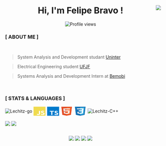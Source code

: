 <div>

<img align="right" height="600em" src="https://wallpaperaccess.com/full/6217243.jpg"/>
<h1 align="center">Hi, I'm Felipe Bravo !</h1>
<p align="center"> <img src="https://komarev.com/ghpvc/?username=lechitz&color=orange" alt="Profile views" /> </p>

<div>
  <h3 align="left">[ ABOUT ME ]</h3>
  </br>
  
  > System Analysis and Development studant [Uninter](https://uninter.com)
  
  > Electrical Engineering student [UFJF](https://ufjf.br)
  
  > Systems Analysis and Development Intern at [Bemobi](https://bemobi.com)
  

</div>

<div>
  
  <div align="left">
<div style="display: inline_block"><br>
  <h3 align="left">[ STATS & LANGUAGES ]</h3>
  <img align="center" alt="Lechitz-go" height="50" width="50" src="https://cdn.jsdelivr.net/gh/devicons/devicon/icons/go/go-original-wordmark.svg">
  <img align="center" alt="Lechitz-Js" height="30" width="40" src="https://raw.githubusercontent.com/devicons/devicon/master/icons/javascript/javascript-plain.svg">
  <img align="center" alt="Rafa-Ts" height="30" width="40" src="https://raw.githubusercontent.com/devicons/devicon/master/icons/typescript/typescript-plain.svg">
 
  <img align="center" alt="Lechitz-HTML" height="30" width="40" src="https://raw.githubusercontent.com/devicons/devicon/master/icons/html5/html5-original.svg">
  <img align="center" alt="Lechitz-CSS" height="30" width="40" src="https://raw.githubusercontent.com/devicons/devicon/master/icons/css3/css3-original.svg">
  <img align="center" alt="Lechitz-C++" height="30" width="40" src="https://cdn.jsdelivr.net/gh/devicons/devicon/icons/cplusplus/cplusplus-original.svg">
</div>
</div>
  
  <div align="left"></br>
  
  
  <img height="130em" src="https://github-readme-stats.vercel.app/api/top-langs/?username=lechitz&layout=compact&langs_count=7&theme=dark"/>
  <img height="130em" src="https://github-readme-stats.vercel.app/api?username=lechitz&show_icons=true&theme=dark&include_all_commits=true&count_private=true"/>
  </div>
  
  

</div>
  
  ##
  
  <div align="center"> 
  <a href="https://instagram.com/felipelechitz" target="_blank"><img src="https://img.shields.io/badge/-Instagram-%23E4405F?style=for-the-badge&logo=instagram&logoColor=white" target="_blank"></a>
 <a href="https://discord.gg" target="_blank"><img src="https://img.shields.io/badge/Discord-7289DA?style=for-the-badge&logo=discord&logoColor=white" target="_blank"></a> 
  <a href = "mailto:felipe.bravo@engenharia.ufjf.br"><img src="https://img.shields.io/badge/-Gmail-%23333?style=for-the-badge&logo=gmail&logoColor=white" target="_blank"></a>
  <a href="https://www.linkedin.com/in/felipelechitz" target="_blank"><img src="https://img.shields.io/badge/-LinkedIn-%230077B5?style=for-the-badge&logo=linkedin&logoColor=white" target="_blank"></a> 

 
</div>

</div>
